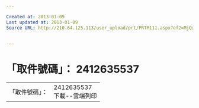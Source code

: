 ```yaml
---

Created at: 2013-01-09
Last updated at: 2013-01-09
Source URL: http://210.64.125.113/user_upload/prt/PRTM111.aspx?ef2=MjQxMjYzNTUzNw%3d%3d


---
```


# 「取件號碼」： 2412635537


|     |     |
| --- | --- |
| 「取件號碼」： | 2412635537<br>下載--雲端列印 |

